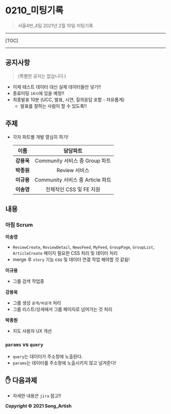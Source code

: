 # 0210_미팅기록

> 서울4반_4팀 2021년 2월 10일 미팅기록

---

[TOC]

---



## 공지사항

> (특별한 공지는 없습니다.)

- 이제 테스트 데이터 대신 실제 데이터들만 넣기!!
- 종료미팅 `16시`에 있을 예정!!
- 최종발표 10분 (UCC, 발표, 시연, 질의응답 포함 - 자유롭게)
  - 발표를 잘하는 사람이 할 수 있도록!!



## 주제

- 각자 파트별 개발 열심히 하기!

  |    이름    |             담당파트             |
  | :--------: | :------------------------------: |
  | **강용욱** |  Community 서비스 중 Group 파트  |
  | **박종원** |          Review 서비스           |
  | **이규용** | Community 서비스 중 Article 파트 |
  | **이송영** |     전체적인 CSS 및 FE 지원      |




## 내용

### 아침 Scrum

**이송영**

- `ReviewCreate`, `ReviewDetail`, `NewsFeed`, `MyFeed`, `GroupPage`, `GroupList`,  `ArticleCreate` 페이지 필요한 CSS 처리 및 데이터 처리
- merge 후 `story` 기능 css 및 데이터 연결 작업 해야할 것 같음!

**이규용**

- 그룹 검색 작업중

**강용욱**

- 그룹 생성 `공개/비공개` 처리
- 그룹 리스트/상세에서 그룹 페이지로 넘어가는 것 처리

**박종원**

- 지도 사용자 UX 개선



### `params` vs `query`

- `query`는 데이터가 주소창에 노출된다.
- `params`는 데이터를 주소창에 노출시키지 않고 넘겨준다!





## :hand: 다음과제

- 자세한 내용은 `jira` 참고!!



***Copyright* © 2021 Song_Artish**